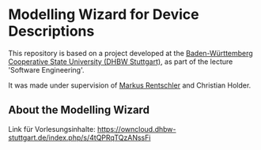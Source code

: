 # Modelling Wizard for Device Descriptions 

This repository is based on a project developed at the [Baden-Württemberg Cooperative State University (DHBW Stuttgart)](https://www.dhbw-stuttgart.de/), 
as part of the lecture 'Software Engineering'.

It was made under supervision of [Markus Rentschler](http://wwwlehre.dhbw-stuttgart.de/~rentschler/) and Christian Holder.

## About the Modelling Wizard 

Link für Vorlesungsinhalte: https://owncloud.dhbw-stuttgart.de/index.php/s/4tQPRqTQzANssFi

